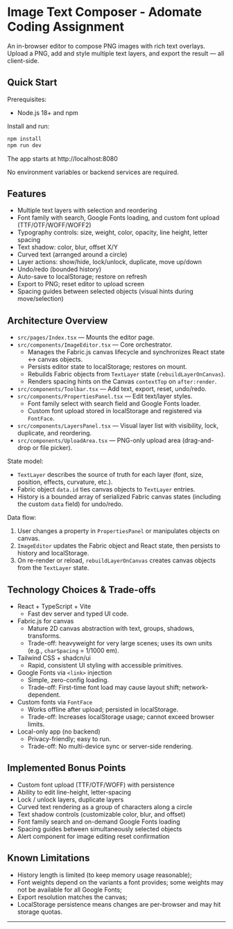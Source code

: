# Image Text Composer - Adomate Coding Assignment

An in-browser editor to compose PNG images with rich text overlays. Upload a PNG, add and style multiple text layers, and export the result — all client-side.

## Quick Start

Prerequisites:
- Node.js 18+ and npm

Install and run:
```bash
npm install
npm run dev
```
The app starts at http://localhost:8080

No environment variables or backend services are required.

## Features

- Multiple text layers with selection and reordering
- Font family with search, Google Fonts loading, and custom font upload (TTF/OTF/WOFF/WOFF2)
- Typography controls: size, weight, color, opacity, line height, letter spacing
- Text shadow: color, blur, offset X/Y
- Curved text (arranged around a circle)
- Layer actions: show/hide, lock/unlock, duplicate, move up/down
- Undo/redo (bounded history)
- Auto-save to localStorage; restore on refresh
- Export to PNG; reset editor to upload screen
- Spacing guides between selected objects (visual hints during move/selection)

## Architecture Overview

- `src/pages/Index.tsx` — Mounts the editor page.
- `src/components/ImageEditor.tsx` — Core orchestrator.
  - Manages the Fabric.js canvas lifecycle and synchronizes React state <-> canvas objects.
  - Persists editor state to localStorage; restores on mount.
  - Rebuilds Fabric objects from `TextLayer` state (`rebuildLayerOnCanvas`).
  - Renders spacing hints on the Canvas `contextTop` on `after:render`.
- `src/components/Toolbar.tsx` — Add text, export, reset, undo/redo.
- `src/components/PropertiesPanel.tsx` — Edit text/layer styles.
  - Font family select with search field and Google Fonts loader.
  - Custom font upload stored in localStorage and registered via `FontFace`.
- `src/components/LayersPanel.tsx` — Visual layer list with visibility, lock, duplicate, and reordering.
- `src/components/UploadArea.tsx` — PNG-only upload area (drag-and-drop or file picker).

State model:
- `TextLayer` describes the source of truth for each layer (font, size, position, effects, curvature, etc.).
- Fabric object `data.id` ties canvas objects to `TextLayer` entries.
- History is a bounded array of serialized Fabric canvas states (including the custom `data` field) for undo/redo.

Data flow:
1. User changes a property in `PropertiesPanel` or manipulates objects on canvas.
2. `ImageEditor` updates the Fabric object and React state, then persists to history and localStorage.
3. On re-render or reload, `rebuildLayerOnCanvas` creates canvas objects from the `TextLayer` state.

## Technology Choices & Trade-offs

- React + TypeScript + Vite
  - Fast dev server and typed UI code.
- Fabric.js for canvas
  - Mature 2D canvas abstraction with text, groups, shadows, transforms.
  - Trade-off: heavyweight for very large scenes; uses its own units (e.g., `charSpacing` = 1/1000 em).
- Tailwind CSS + shadcn/ui
  - Rapid, consistent UI styling with accessible primitives.
- Google Fonts via `<link>` injection
  - Simple, zero-config loading.
  - Trade-off: First-time font load may cause layout shift; network-dependent.
- Custom fonts via `FontFace`
  - Works offline after upload; persisted in localStorage.
  - Trade-off: Increases localStorage usage; cannot exceed browser limits.
- Local-only app (no backend)
  - Privacy-friendly; easy to run.
  - Trade-off: No multi-device sync or server-side rendering.

## Implemented Bonus Points

- Custom font upload (TTF/OTF/WOFF) with persistence
- Ability to edit line-height, letter-spacing
- Lock / unlock layers, duplicate layers
- Curved text rendering as a group of characters along a circle
- Text shadow controls (customizable color, blur, and offset)
- Font family search and on-demand Google Fonts loading
- Spacing guides between simultaneously selected objects
- Alert component for image editing reset confirmation

## Known Limitations

- History length is limited (to keep memory usage reasonable);
- Font weights depend on the variants a font provides; some weights may not be available for all Google Fonts;
- Export resolution matches the canvas;
- LocalStorage persistence means changes are per-browser and may hit storage quotas.

---
